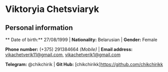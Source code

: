 #   Viktoryia Chetsviaryk

## Personal information

** Date of birth:** 27/08/1999 | **Nationality:** Belarusian | **Gender:** Female 

**Phone number:** (+375) 291384664 *(Mobile)* | **Email address:** vikachetverik11@gmail.com, vikachetverik1@gmail.com 

 **Telegram:** @chikchirik | **Git Hub:** [chikchirikk]<https://github.com/chikchirikk> 
